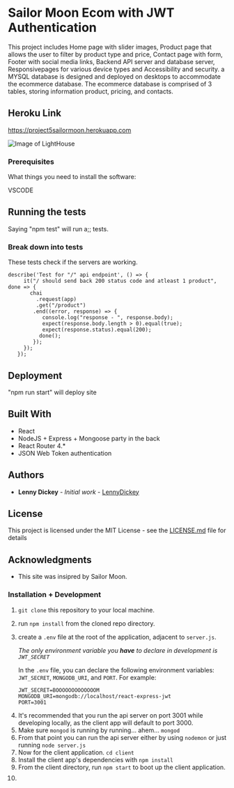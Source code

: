 # Sailor Moon Ecom with JWT Authentication

This project includes Home page with slider images, Product page that allows the user to filter by product type and price, Contact page with form, Footer with social media links, Backend API server and database server, Responsivepages for various device types and Accessibility and security. a MYSQL database is designed and deployed on desktops to accommodate the ecommerce database. The ecommerce database is comprised of 3 tables, storing information product, pricing, and contacts.

## Heroku Link

https://project5sailormoon.herokuapp.com

![Image of LightHouse](https://i.imgur.com/TCgpbJk.png)


### Prerequisites

What things you need to install the software:

VSCODE

## Running the tests

Saying "npm test" will run a;; tests.

### Break down into tests

These tests check if the servers are working.

```
describe('Test for "/" api endpoint', () => {
     it("/ should send back 200 status code and atleast 1 product", done => {
       chai
         .request(app)
         .get("/product")
        .end((error, response) => {
           console.log("response - ", response.body);
           expect(response.body.length > 0).equal(true);
           expect(response.status).equal(200);
          done();
        });
     });
   });
```

## Deployment

"npm run start" will deploy site

## Built With

- React
- NodeJS + Express + Mongoose party in the back
- React Router 4.\*
- JSON Web Token authentication

## Authors

- **Lenny Dickey** - _Initial work_ - [LennyDickey](https://github.com/LennyDickey)

## License

This project is licensed under the MIT License - see the [LICENSE.md](LICENSE.md) file for details

## Acknowledgments

- This site was insipred by Sailor Moon.

### Installation + Development

1. `git clone` this repository to your local machine.

2. run `npm install` from the cloned repo directory.

3. create a `.env` file at the root of the application, adjacent to `server.js`.

   _The only environment variable you **have** to declare in development is `JWT_SECRET`_

   In the `.env` file, you can declare the following environment variables: `JWT_SECRET`, `MONGODB_URI`, and `PORT`. For example:

   ```
   JWT_SECRET=BOOOOOOOOOOOOOM
   MONGODB_URI=mongodb://localhost/react-express-jwt
   PORT=3001
   ```

4) It's recommended that you run the api server on port 3001 while developing locally, as the client app will default to port 3000.
5) Make sure `mongod` is running by running… ahem… `mongod`
6) From that point you can run the api server either by using `nodemon` or just running `node server.js`
7) Now for the client application. `cd client`
8) Install the client app's dependencies with `npm install`
9) From the client directory, run `npm start` to boot up the client application.
10) $$
    $$

